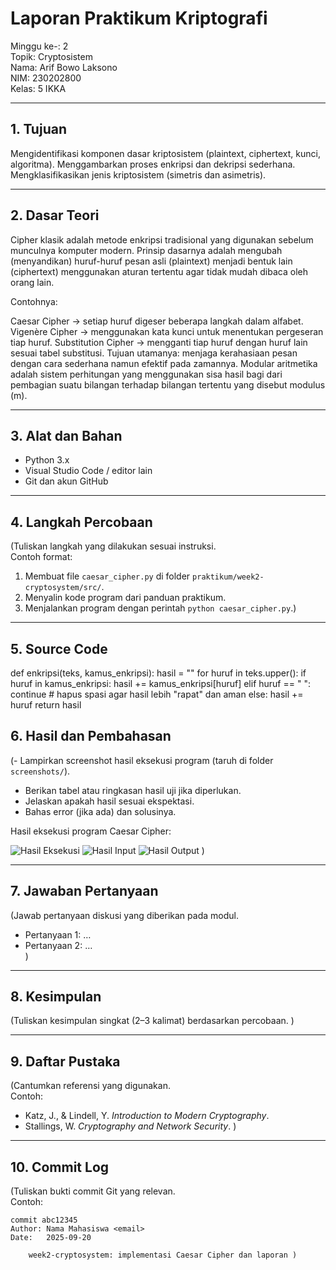 # Laporan Praktikum Kriptografi
Minggu ke-: 2  
Topik: Cryptosistem  
Nama: Arif Bowo Laksono  
NIM: 230202800  
Kelas: 5 IKKA  

---

## 1. Tujuan
Mengidentifikasi komponen dasar kriptosistem (plaintext, ciphertext, kunci, algoritma).
Menggambarkan proses enkripsi dan dekripsi sederhana.
Mengklasifikasikan jenis kriptosistem (simetris dan asimetris).

---

## 2. Dasar Teori
Cipher klasik adalah metode enkripsi tradisional yang digunakan sebelum munculnya komputer modern.
Prinsip dasarnya adalah mengubah (menyandikan) huruf-huruf pesan asli (plaintext) menjadi bentuk lain (ciphertext) menggunakan aturan tertentu agar tidak mudah dibaca oleh orang lain.

Contohnya:

Caesar Cipher → setiap huruf digeser beberapa langkah dalam alfabet.
Vigenère Cipher → menggunakan kata kunci untuk menentukan pergeseran tiap huruf.
Substitution Cipher → mengganti tiap huruf dengan huruf lain sesuai tabel substitusi.
Tujuan utamanya: menjaga kerahasiaan pesan dengan cara sederhana namun efektif pada zamannya.
Modular aritmetika adalah sistem perhitungan yang menggunakan sisa hasil bagi dari pembagian
suatu bilangan terhadap bilangan tertentu yang disebut modulus (m).

---

## 3. Alat dan Bahan
- Python 3.x  
- Visual Studio Code / editor lain  
- Git dan akun GitHub  

---

## 4. Langkah Percobaan
(Tuliskan langkah yang dilakukan sesuai instruksi.  
Contoh format:
1. Membuat file `caesar_cipher.py` di folder `praktikum/week2-cryptosystem/src/`.
2. Menyalin kode program dari panduan praktikum.
3. Menjalankan program dengan perintah `python caesar_cipher.py`.)

---

## 5. Source Code
def enkripsi(teks, kamus_enkripsi):
    hasil = ""
    for huruf in teks.upper():
        if huruf in kamus_enkripsi:
            hasil += kamus_enkripsi[huruf]
        elif huruf == " ":
            continue  # hapus spasi agar hasil lebih "rapat" dan aman
        else:
            hasil += huruf
    return hasil

## 6. Hasil dan Pembahasan
(- Lampirkan screenshot hasil eksekusi program (taruh di folder `screenshots/`).  
- Berikan tabel atau ringkasan hasil uji jika diperlukan.  
- Jelaskan apakah hasil sesuai ekspektasi.  
- Bahas error (jika ada) dan solusinya. 

Hasil eksekusi program Caesar Cipher:

![Hasil Eksekusi](screenshots/output.png)
![Hasil Input](screenshots/input.png)
![Hasil Output](screenshots/output.png)
)

---

## 7. Jawaban Pertanyaan
(Jawab pertanyaan diskusi yang diberikan pada modul.  
- Pertanyaan 1: …  
- Pertanyaan 2: …  
)
---

## 8. Kesimpulan
(Tuliskan kesimpulan singkat (2–3 kalimat) berdasarkan percobaan.  )

---

## 9. Daftar Pustaka
(Cantumkan referensi yang digunakan.  
Contoh:  
- Katz, J., & Lindell, Y. *Introduction to Modern Cryptography*.  
- Stallings, W. *Cryptography and Network Security*.  )

---

## 10. Commit Log
(Tuliskan bukti commit Git yang relevan.  
Contoh:
```
commit abc12345
Author: Nama Mahasiswa <email>
Date:   2025-09-20

    week2-cryptosystem: implementasi Caesar Cipher dan laporan )
```

